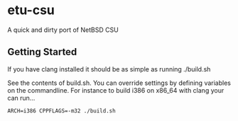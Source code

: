 # etu-csu

A quick and dirty port of NetBSD CSU

## Getting Started
If you have clang installed it should be as simple as running ./build.sh 

See the contents of build.sh. You can override settings by defining variables
on the commandline. For instance to build i386 on x86_64 with clang your can
run...

```
ARCH=i386 CPPFLAGS=-m32 ./build.sh
```
